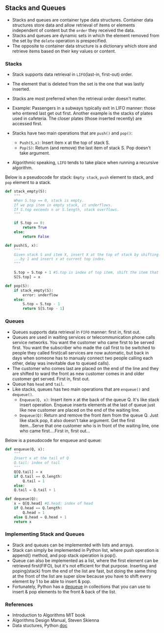 ## Stacks and Queues

* Stacks and queues are container type data structures. Container data structures store data and allow retrieval of items or elements independent of content but the `order` they received the data.
* Stacks and queues are dynamic sets in which the element removed from the set by the `delete` operation is prespecified.
* The opposite to container data structure is a dictionary which store and retrieve items based on their key values or content.
  
### Stacks

* Stack supports data retrieval in `LIFO`(last-in, first-out) order.
* The element that is deleted from the set is the one that was lastly inserted.
* Stacks are most preferred when the retrieval order doesn't matter. 
* Example: Passengers in a subways typically exit in LIFO manner: those who entered last get out first. Another example is the stacks of plates used in cafeteria. The closer plates (those inserted recently) are accessed first.
* Stacks have two main operations that are `push()` and `pop()`:
    * `Push(S,x)`: Insert item x at the top of stack S.
    * `Pop(S)`: Return (and remove) the last item of stack S. Pop doesn't take argument.

* Algorithmic speaking, `LIFO` tends to take place when running a recursive algorithm.

Below is a pseudocode for stack: `Empty stack`, `push` element to stack, and `pop` element to a stack.

```python
def stack_empty(S):
    """
    When S.top == 0, stack is empty. 
    If we pop item in empty stack, it underflows. 
    If S.top exceeds n or S.length, stack overflows.
    """

    if S.top == 0:
        return True
    else:
        return False
```
```python
def push(S, x):
    """
    Given stack S and item X, insert X at the top of stack by shifting the top index of S 
    ...by 1 and insert x at current top index.
    """

    S.top = S.top + 1 #S.top is index of top item, shift the item that were at top
    S[S.top] = x
```

```python
def pop(S):
    if stack_empty(S):
        error: underflow
    else:
        S.top = S.top - 1
        return S[S.top - 1]
```

### Queues

* Queues supports data retrieval in `FIFO` manner: first in, first out.
* Queues are used in waiting services or telecommunication phone calls service networks. You want the customer who came first to be served first. You want the subscriber who made the call first to be switched to people they called first(call services are now automatic, but back in days when someone has to manualy connect two people calling each other, delay was inevitable due to queued calls).
* The customer who comes last are placed on the end of the line and they are shifted to ward the front as new customer comes in and older customer get served. First in, first out.
* Queue has `head` and `tail`.
* Like stacks, queues has two main operations that are `enqueue()` and `dequeue()`.
  * `Enqueue(Q, x)`: Insert item x at the back of the queue Q. It's like stack insert operation. Enqueue inserts elements at the last of queue just like new customer are placed on the end of the waiting line.
  * `Dequeue(Q)`: Return and remove the front item from the queue Q. Just like stack pop, it also doesn't take argument. Get the first item...Serve that one customer who is in front of the waiting line, one who came first....First in, first out...
  
Below is a pseudocode for enqueue and queue:

```python
def enqueue(Q, x):
    """
    Insert x at the tail of Q
    Q.tail: index of tail
    """
    Q[Q.tail] = x
    if Q.tail == Q.length:
        Q.tail = 1 
    else:
    Q.tail = Q.tail + 1
```

```python
def dequeue(Q):
    x = Q[Q.head] #Q.head: index of head
    if Q.head == Q.length:
        Q.head = 1
    else Q.head = Q.head + 1
    return x
```


### Implementing Stack and Queues

* Stack and queues can be implemented with lists and arrays. 
* Stack can simply be implemented in Python list, where push operation is append() method, and pop stack operation is pop().
* Queue can also be implemented as a list, where the first element can be retrieved first(FIFO), but it's not efficient for that purpose. Inserting and poping(stack) from the end of the list are fast, but doing the same thing at the front of the list are super slow because you have to shift every element by 1 to be able to insert & pop. 
* Fortunately, Python has a [dequeue](https://docs.python.org/3/library/collections.html#collections.deque) in collections that you can use to insert & pop elements to the front & back of the list.


### References

- Introduction to Algorithms MIT book
- Algorithms Design Manual, Steven Skienna
- Data stuctures, Python [doc](https://docs.python.org/3/tutorial/datastructures.html#using-lists-as-queues)
